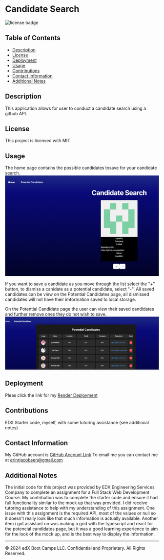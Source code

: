 # Candidate Search
  ![license badge](https://img.shields.io/badge/license-MIT-blue)
## Table of Contents
* [Description](#description)
* [License](#license)
* [Deployment](#deployment)
* [Usage](#usage)
* [Contributions](#contributions)
* [Contact Information](#contact-information)
* [Additional Notes](#additional-notes)

## Description
This application allows for user to conduct a candidate search using a github API. 

## License
This project is licensed with MIT


## Usage
The home page contains the possible candidates tosave for your candidate search.
![Home Page](/src/assets/images/candidate_search.png)

If you want to save a candidate as you move through the list select the "+" button, to dismiss a canidate as a potential candidate, select "-". 
All saved candidates can be view on the Potential Candidates page, all dismissed candidates will not have their imformation saved to local storage. 

On the Potential Candidate page the user can view their saved candidates and further remove ones they do not wish to save.
![Potential Candidate](/src/assets/images/potential_candidates.png)

## Deployment
Pleas click the link for my [Render Deployment](https://candidate-search-veaw.onrender.com/)


## Contributions
EDX Starter code, myself, with some tutoring assistance (see additional notes)

## Contact Information
My GitHub account is [GitHub Account Link](https://github.com/achensen)
To email me you can contact me at erinrjacobsen@gmail.com


## Additional Notes 
 The initial code for this project was provided by EDX Engineering Services Company to complete an assignment for a Full Stack Web Development Course. My contribution was to complete the starter code and ensure it had full functionality similar to the mock up that was provided. I did receive tutoring assistance to help with my understanding of this assignment. One issue with this assignment is the required API, most of the values or null so it doesn't really look like that much information is actually available. Another item i got assistant on was making a grid with the typescript and react for the potencial candidates page, but it was a good learning experience to aim for the look of the mock up, and is the best way to display the information. 

---
© 2024 edX Boot Camps LLC. Confidential and Proprietary. All Rights Reserved.